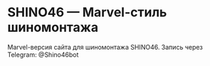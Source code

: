 # SHINO46 — Marvel-стиль шиномонтажа

Marvel-версия сайта для шиномонтажа SHINO46.
Запись через Telegram: @Shino46bot